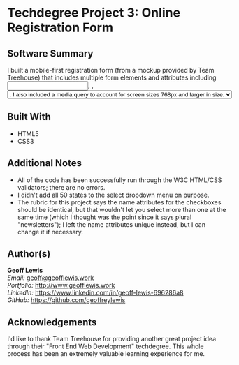 # Techdegree Project 3: Online Registration Form

## Software Summary

I built a mobile-first registration form (from a mockup provided by Team Treehouse) that includes multiple form elements and attributes including <input>, <label>, <select>, and <option>.  I also included a media query to account for screen sizes 768px and larger in size.

## Built With

* HTML5
* CSS3

## Additional Notes

* All of the code has been successfully run through the W3C HTML/CSS validators; there are no errors.
* I didn't add all 50 states to the select dropdown menu on purpose.
* The rubric for this project says the name attributes for the checkboxes should be identical, but that wouldn't let you select more than one at the same time (which I thought was the point since it says plural "newsletters"); I left the name attributes unique instead, but I can change it if necessary.

## Author(s)

**Geoff Lewis**  
*Email:* geoff@geofflewis.work  
*Portfolio:* http://www.geofflewis.work  
*LinkedIn:* https://www.linkedin.com/in/geoff-lewis-696286a8  
*GitHub:* https://github.com/geoffreylewis

## Acknowledgements

I'd like to thank Team Treehouse for providing another great project idea through their "Front End Web Development" techdegree.  This whole process has been an extremely valuable learning experience for me.
